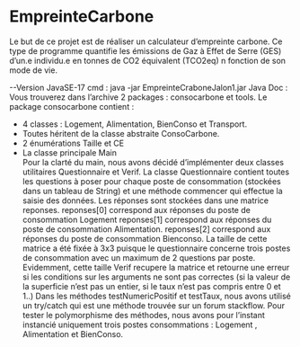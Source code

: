 # EmpreinteCarbone
Le but de ce projet est de réaliser un calculateur d’empreinte carbone. Ce type de programme quantifie les émissions de Gaz à Effet de Serre (GES) d’un.e individu.e en tonnes de CO2 équivalent (TCO2eq) n fonction de son mode de vie.

--Version JavaSE-17
cmd : java -jar EmpreinteCraboneJalon1.jar 
Java Doc :
Vous trouverez dans l’archive 2 packages : consocarbone et tools. 
Le package consocarbone contient :
-	4 classes :  Logement, Alimentation, BienConso et Transport. 
-	Toutes héritent de la classe abstraite ConsoCarbone. 
-	2 énumérations Taille et CE
-	La classe principale Main  
Pour la clarté du main, nous avons décidé d’implémenter deux classes utilitaires Questionnaire et Verif. 
La classe Questionnaire contient toutes les questions à poser pour chaque poste de consommation (stockées dans un tableau de String) et une méthode commencer qui effectue la saisie des données. 
Les réponses sont stockées dans une matrice reponses.
reponses[0] correspond aux réponses du poste de consommation Logement
reponses[1] correspond aux réponses du poste de consommation Alimentation.
reponses[2] correspond aux réponses du poste de consommation Bienconso.
La taille de cette matrice a été fixée à 3x3 puisque le questionnaire concerne trois postes de consommation avec un maximum de 2 questions par poste. Evidemment, cette taille 
Verif recupere la matrice et retourne une erreur si les conditions sur les arguments ne sont pas correctes (si la valeur de la superficie n’est pas un entier, si le taux n’est pas compris entre 0 et 1..)
Dans les méthodes testNumericPositif et testTaux, nous avons utilisé un try/catch qui est une méthode trouvée sur un forum stackflow.
Pour tester le polymorphisme des méthodes, nous avons pour l’instant instancié uniquement trois postes consommations : Logement , Alimentation et BienConso. 
